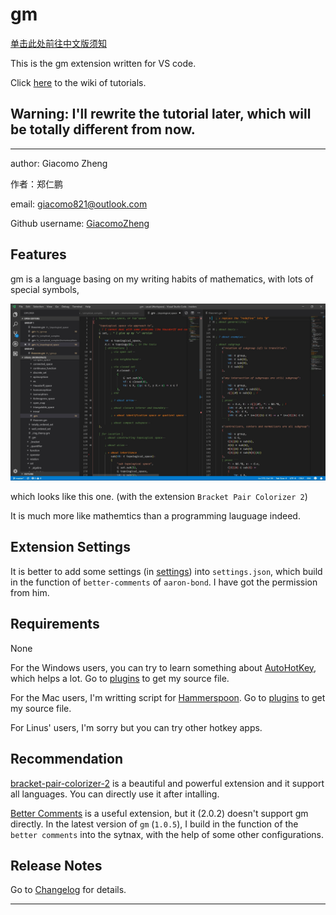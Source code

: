 # gm

[单击此处前往中文版须知](documents/中文说明/README)

This is the gm extension written for VS code.

Click [here](https://github.com/GiacomoZheng/gm/wiki) to the wiki of tutorials.

## **Warning**: I'll rewrite the tutorial later, which will be totally different from now.

---

author: Giacomo Zheng

作者：郑仁鹏

email: giacomo821@outlook.com

Github username: [GiacomoZheng](https://github.com/GiacomoZheng/vscode-gm.git)

## Features

gm is a language basing on my writing habits of mathematics, with lots of special symbols,

![looks](images/overall.jpg)

which looks like this one. (with the extension `Bracket Pair Colorizer 2`)

It is much more like mathemtics than a programming lauguage indeed.

## Extension Settings

It is better to add some settings (in [settings](plugins/settings/README.md)) into `settings.json`, which build in the function of `better-comments` of `aaron-bond`. I have got the permission from him.
<!-- the path of settings may be wrong -->

## Requirements

None

For the Windows users, you can try to learn something about [AutoHotKey](https://autohotkey.com/), which helps a lot. Go to [plugins](https://github.com/GiacomoZheng/gm-syntax/tree/main/plugins/autohotkey) to get my source file.

For the Mac users, I'm writting script for [Hammerspoon](http://www.hammerspoon.org). Go to [plugins](https://github.com/GiacomoZheng/gm-syntax/tree/main/plugins/Hammerspoon) to get my source file.

For Linus' users, I'm sorry but you can try other hotkey apps.


## Recommendation

[bracket-pair-colorizer-2](https://marketplace.visualstudio.com/items?itemName=CoenraadS.bracket-pair-colorizer-2) is a beautiful and powerful extension and it support all languages. You can directly use it after intalling.

[Better Comments](https://marketplace.visualstudio.com/items?itemName=aaron-bond.better-comments) is a useful extension, but it (2.0.2) doesn't support gm directly. In the latest version of `gm` (`1.0.5`), I build in the function of the `better comments` into the sytnax, with the help of some other configurations.

## Release Notes

Go to [Changelog](CHANGELOG.md) for details.

-----------------------------------------------------------------------------------------------------------
